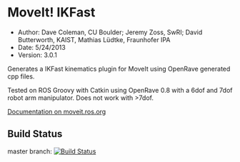 MoveIt! IKFast
==========
* Author: Dave Coleman, CU Boulder; Jeremy Zoss, SwRI; David Butterworth, KAIST, Mathias Lüdtke, Fraunhofer IPA
* Date: 5/24/2013
* Version: 3.0.1

Generates a IKFast kinematics plugin for MoveIt using OpenRave generated cpp files. 
 
Tested on ROS Groovy with Catkin using OpenRave 0.8 with a 6dof and 7dof robot arm manipulator. Does not work with >7dof. 

[Documentation on moveit.ros.org](http://moveit.ros.org/wiki/Kinematics/IKFast)

## Build Status

master branch: [![Build Status](https://travis-ci.org/ros-planning/moveit_ikfast.png?branch=master)](https://travis-ci.org/ros-planning/moveit_ikfast)
